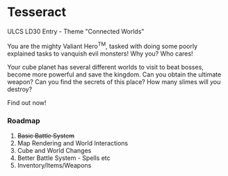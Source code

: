 Tesseract
=========

ULCS LD30 Entry - Theme "Connected Worlds"

You are the mighty Valiant Hero<sup>TM</sup>, tasked with doing some poorly explained tasks to vanquish evil monsters! Why you? Who cares!

Your cube planet has several different worlds to visit to beat bosses, become more powerful and save the kingdom. Can you obtain the ultimate weapon? Can you find the secrets of this place? How many slimes will *you* destroy?

Find out now!

### Roadmap
1. ~~Basic Battle System~~
2. Map Rendering and World Interactions
3. Cube and World Changes
4. Better Battle System - Spells etc
5. Inventory/Items/Weapons
